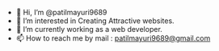 - 👋 Hi, I’m @patilmayuri9689
- 👀 I’m interested in Creating Attractive websites.
- 🌱 I’m currently working as a web developer.
- 📫 How to reach me by mail : patilmayuri9689@gmail.com

<!---
patilmayuri9689/patilmayuri9689 is a ✨ special ✨ repository because its `README.md` (this file) appears on your GitHub profile.
You can click the Preview link to take a look at your changes.
--->
